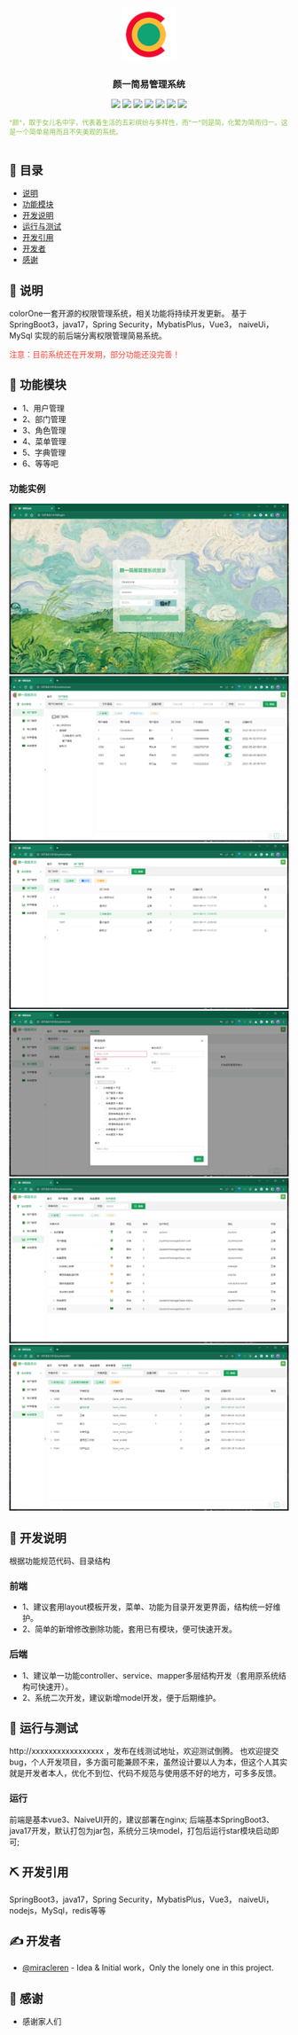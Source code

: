 <p align="center">
  <a href="" rel="noopener">
 <img width=100px height=100px src="front-end/src/assets/logo.png" alt="colorOne logo"></a>
</p>

<h3 align="center">颜一简易管理系统</h3>

<p align="center">
    <img src="https://img.shields.io/badge/Java-17-red" />
    <img src="https://img.shields.io/badge/SpringBoot-3.1-orange" />
    <img src="https://img.shields.io/badge/MySQL-5.6-yellow" />
    <img src="https://img.shields.io/badge/Vue-3.2-green" />
    <img src="https://img.shields.io/badge/Node.js-16.15.0-cyan" />
    <img src="https://img.shields.io/badge/NaiveUi-2.34-blue" />
    <img src="https://img.shields.io/badge/ColorOne-1.0.0-purple" />
</p>

<p style="font-size:12px;color:#8BC34A;">"颜"，取于女儿名中字，代表着生活的五彩缤纷与多样性，而"一"则是简，化繁为简而归一。这是一个简单易用而且不失美观的系统。
    <br> 
    <br> 
</p>


## 📝 目录

- [说明](#说明)
- [功能模块](#功能模块)
- [开发说明](#开发说明)
- [运行与测试](#运行与测试)
- [开发引用](#开发引用)
- [开发者](#开发者)
- [感谢](#感谢)

## 🧐 说明 <a name = "说明"></a>

colorOne一套开源的权限管理系统，相关功能将持续开发更新。
基于SpringBoot3，java17，Spring Security，MybatisPlus，Vue3， naiveUi，MySql 实现的前后端分离权限管理简易系统。

<font color=#F44336>注意：目前系统还在开发期，部分功能还没完善！</font>

## 🏁 功能模块 <a name = "功能模块"></a>

- 1、用户管理
- 2、部门管理
- 3、角色管理
- 4、菜单管理
- 5、字典管理
- 6、等等吧

### 功能实例
![demo1.png](attachment%2Fimages%2Fdemo1.png)
![demo2.png](attachment%2Fimages%2Fdemo2.png)
![demo3.png](attachment%2Fimages%2Fdemo3.png)
![demo4.png](attachment%2Fimages%2Fdemo4.png)
![demo5.png](attachment%2Fimages%2Fdemo5.png)
![demo6.png](attachment%2Fimages%2Fdemo6.png)

## 🚀 开发说明 <a name = "开发说明"></a>

根据功能规范代码、目录结构

### 前端
- 1、建议套用layout模板开发，菜单、功能为目录开发更界面，结构统一好维护。
- 2、简单的新增修改删除功能，套用已有模块，便可快速开发。

### 后端
- 1、建议单一功能controller、service、mapper多层结构开发（套用原系统结构可快速开）。
- 2、系统二次开发，建议新增model开发，便于后期维护。

## 🔧 运行与测试 <a name = "运行与测试"></a>

http://xxxxxxxxxxxxxxxxx ，发布在线测试地址，欢迎测试倒腾。
也欢迎提交bug，个人开发项目，多方面可能兼顾不来，虽然设计要以人为本，但这个人其实就是开发者本人，优化不到位、代码不规范与使用感不好的地方，可多多反馈。

### 运行

前端是基本vue3、NaiveUI开的，建议部署在nginx;
后端基本SpringBoot3、java17开发，默认打包为jar包，系统分三块model，打包后运行star模块启动即可;

## ⛏️ 开发引用 <a name = "开发引用"></a>

SpringBoot3，java17，Spring Security，MybatisPlus，Vue3， naiveUi，nodejs，MySql，redis等等

## ✍️ 开发者 <a name = "开发者"></a>

- [@miracleren](https://github.com/miracleren) - Idea & Initial work，Only the lonely one in this project.

## 🎉 感谢 <a name = "感谢"></a>

- 感谢家人们

